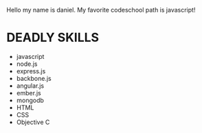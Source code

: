 Hello my name is daniel.
My favorite codeschool path is javascript!

DEADLY SKILLS
=============
* javascript
* node.js
* express.js
* backbone.js
* angular.js
* ember.js
* mongodb
* HTML
* CSS
* Objective C
